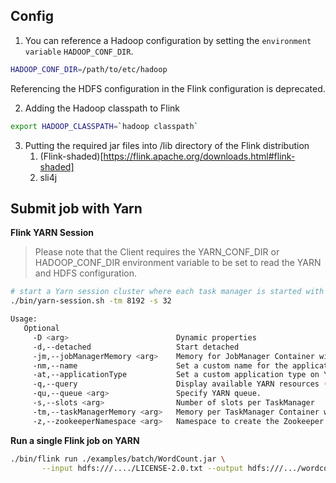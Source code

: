 ## Config 

1. You can reference a Hadoop configuration by setting the `environment variable` `HADOOP_CONF_DIR`.

```bash
HADOOP_CONF_DIR=/path/to/etc/hadoop
```
Referencing the HDFS configuration in the Flink configuration is deprecated.

2. Adding the Hadoop classpath to Flink
```bash
export HADOOP_CLASSPATH=`hadoop classpath`
```
3. Putting the required jar files into /lib directory of the Flink distribution
   1. (Flink-shaded)[https://flink.apache.org/downloads.html#flink-shaded]
   2. sli4j

## Submit job with Yarn

**Flink YARN Session**

> Please note that the Client requires the YARN_CONF_DIR or HADOOP_CONF_DIR environment variable to be set to read the YARN and HDFS configuration.

```bash
# start a Yarn session cluster where each task manager is started with 8 GB of memory and 32 processing slots
./bin/yarn-session.sh -tm 8192 -s 32

Usage:
   Optional
     -D <arg>                        Dynamic properties
     -d,--detached                   Start detached
     -jm,--jobManagerMemory <arg>    Memory for JobManager Container with optional unit (default: MB)
     -nm,--name                      Set a custom name for the application on YARN
     -at,--applicationType           Set a custom application type on YARN
     -q,--query                      Display available YARN resources (memory, cores)
     -qu,--queue <arg>               Specify YARN queue.
     -s,--slots <arg>                Number of slots per TaskManager
     -tm,--taskManagerMemory <arg>   Memory per TaskManager Container with optional unit (default: MB)
     -z,--zookeeperNamespace <arg>   Namespace to create the Zookeeper sub-paths for HA mode
```

**Run a single Flink job on YARN**

```bash
./bin/flink run ./examples/batch/WordCount.jar \
       --input hdfs:///..../LICENSE-2.0.txt --output hdfs:///.../wordcount-result.txt
```